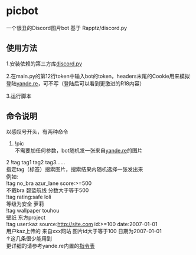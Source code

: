 # picbot
一个很丑的Discord图片bot 基于 Rapptz/discord.py

## 使用方法
1.安装依赖的第三方库[discord.py](https://github.com/Rapptz/discord.py)

2.在main.py的第12行token中输入bot的token，headers末尾的Cookie用来模拟登陆[yande.re](https://yande.re)，可不写（登陆后可以看到更激进的R18内容）

3.运行脚本

## 命令说明
以感叹号开头，有两种命令<br>
1. !pic<br>
不需要加任何参数，bot随机发一张来自[yande.re](https://yande.re/)的图片<br>

2 !tag tag1 tag2 tag3......<br>
指定tag（标签）搜索图片，搜索结果内随机选择一张发出来<br>
例如:<br>
   !tag no_bra azur_lane score:>=500<br>
        不戴bra  碧蓝航线   分数大于等于500<br>
   !tag rating:safe loli<br>
        等级为安全    萝莉<br>
   !tag wallpaper touhou<br>
        壁纸       东方project<br>
   !tag user:kaz source:http://site.com id:>=100 date:2007-01-01<br>
        用户kaz上传的 来自xxx网站         图片id大于等于100    日期为2007-01-01<br>
   ↑这几条很少能用到<br>
   更详细的请参考yande.re内置的[指令表](https://yande.re/help/cheatsheet)<br>


